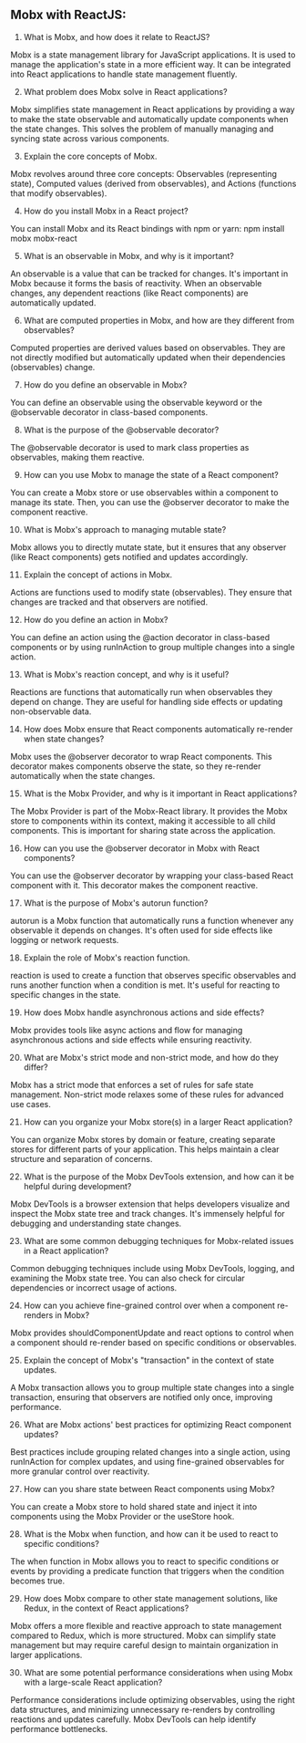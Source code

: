 ## Mobx with ReactJS:

1. What is Mobx, and how does it relate to ReactJS?

Mobx is a state management library for JavaScript applications. It is used to manage the application's state in a more efficient way. It can be integrated into React applications to handle state management fluently.

2. What problem does Mobx solve in React applications?

Mobx simplifies state management in React applications by providing a way to make the state observable and automatically update components when the state changes. This solves the problem of manually managing and syncing state across various components.

3. Explain the core concepts of Mobx.

Mobx revolves around three core concepts: Observables (representing state), Computed values (derived from observables), and Actions (functions that modify observables).

4. How do you install Mobx in a React project?

You can install Mobx and its React bindings with npm or yarn:
npm install mobx mobx-react

5. What is an observable in Mobx, and why is it important?

An observable is a value that can be tracked for changes. It's important in Mobx because it forms the basis of reactivity. When an observable changes, any dependent reactions (like React components) are automatically updated.

6. What are computed properties in Mobx, and how are they different from observables?

Computed properties are derived values based on observables. They are not directly modified but automatically updated when their dependencies (observables) change.

7. How do you define an observable in Mobx?

You can define an observable using the observable keyword or the @observable decorator in class-based components.

8. What is the purpose of the @observable decorator?

The @observable decorator is used to mark class properties as observables, making them reactive.

9. How can you use Mobx to manage the state of a React component?

You can create a Mobx store or use observables within a component to manage its state. Then, you can use the @observer decorator to make the component reactive.

10. What is Mobx's approach to managing mutable state?

Mobx allows you to directly mutate state, but it ensures that any observer (like React components) gets notified and updates accordingly.

11. Explain the concept of actions in Mobx.

Actions are functions used to modify state (observables). They ensure that changes are tracked and that observers are notified.

12. How do you define an action in Mobx?

You can define an action using the @action decorator in class-based components or by using runInAction to group multiple changes into a single action.

13. What is Mobx's reaction concept, and why is it useful?

Reactions are functions that automatically run when observables they depend on change. They are useful for handling side effects or updating non-observable data.

14. How does Mobx ensure that React components automatically re-render when state changes?

Mobx uses the @observer decorator to wrap React components. This decorator makes components observe the state, so they re-render automatically when the state changes.

15. What is the Mobx Provider, and why is it important in React applications?

The Mobx Provider is part of the Mobx-React library. It provides the Mobx store to components within its context, making it accessible to all child components. This is important for sharing state across the application.

16. How can you use the @observer decorator in Mobx with React components?

You can use the @observer decorator by wrapping your class-based React component with it. This decorator makes the component reactive.

17. What is the purpose of Mobx's autorun function?

autorun is a Mobx function that automatically runs a function whenever any observable it depends on changes. It's often used for side effects like logging or network requests.

18. Explain the role of Mobx's reaction function.

reaction is used to create a function that observes specific observables and runs another function when a condition is met. It's useful for reacting to specific changes in the state.

19. How does Mobx handle asynchronous actions and side effects?

Mobx provides tools like async actions and flow for managing asynchronous actions and side effects while ensuring reactivity.

20. What are Mobx's strict mode and non-strict mode, and how do they differ?

Mobx has a strict mode that enforces a set of rules for safe state management. Non-strict mode relaxes some of these rules for advanced use cases.

21. How can you organize your Mobx store(s) in a larger React application?

You can organize Mobx stores by domain or feature, creating separate stores for different parts of your application. This helps maintain a clear structure and separation of concerns.

22. What is the purpose of the Mobx DevTools extension, and how can it be helpful during development?

Mobx DevTools is a browser extension that helps developers visualize and inspect the Mobx state tree and track changes. It's immensely helpful for debugging and understanding state changes.

23. What are some common debugging techniques for Mobx-related issues in a React application?

Common debugging techniques include using Mobx DevTools, logging, and examining the Mobx state tree. You can also check for circular dependencies or incorrect usage of actions.

24. How can you achieve fine-grained control over when a component re-renders in Mobx?

Mobx provides shouldComponentUpdate and react options to control when a component should re-render based on specific conditions or observables.

25. Explain the concept of Mobx's "transaction" in the context of state updates.

A Mobx transaction allows you to group multiple state changes into a single transaction, ensuring that observers are notified only once, improving performance.

26. What are Mobx actions' best practices for optimizing React component updates?

Best practices include grouping related changes into a single action, using runInAction for complex updates, and using fine-grained observables for more granular control over reactivity.

27. How can you share state between React components using Mobx?

You can create a Mobx store to hold shared state and inject it into components using the Mobx Provider or the useStore hook.

28. What is the Mobx when function, and how can it be used to react to specific conditions?

The when function in Mobx allows you to react to specific conditions or events by providing a predicate function that triggers when the condition becomes true.

29. How does Mobx compare to other state management solutions, like Redux, in the context of React applications?

Mobx offers a more flexible and reactive approach to state management compared to Redux, which is more structured. Mobx can simplify state management but may require careful design to maintain organization in larger applications.

30. What are some potential performance considerations when using Mobx with a large-scale React application?

Performance considerations include optimizing observables, using the right data structures, and minimizing unnecessary re-renders by controlling reactions and updates carefully. Mobx DevTools can help identify performance bottlenecks.